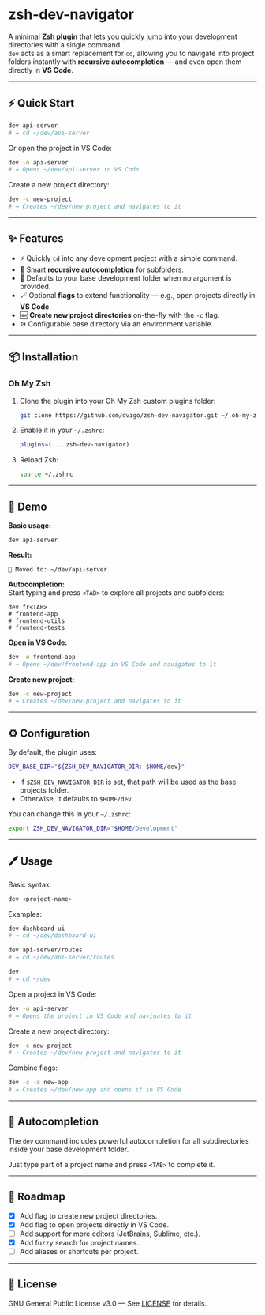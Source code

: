# zsh-dev-navigator

A minimal **Zsh plugin** that lets you quickly jump into your development directories with a single command.  
`dev` acts as a smart replacement for `cd`, allowing you to navigate into project folders instantly with **recursive autocompletion** — and even open them directly in **VS Code**.

---

## ⚡ Quick Start

```bash
dev api-server
# → cd ~/dev/api-server
```

Or open the project in VS Code:

```bash
dev -o api-server
# → Opens ~/dev/api-server in VS Code
```

Create a new project directory:

```bash
dev -c new-project
# → Creates ~/dev/new-project and navigates to it
```

---

## ✨ Features

- ⚡ Quickly `cd` into any development project with a simple command.  
- 📁 Smart **recursive autocompletion** for subfolders.  
- 🧭 Defaults to your base development folder when no argument is provided.  
- 🪄 Optional **flags** to extend functionality — e.g., open projects directly in **VS Code**.  
- 🆕 **Create new project directories** on-the-fly with the `-c` flag.  
- ⚙️ Configurable base directory via an environment variable.  

---

## 📦 Installation

### **Oh My Zsh**

1. Clone the plugin into your Oh My Zsh custom plugins folder:

   ```bash
   git clone https://github.com/dvigo/zsh-dev-navigator.git ~/.oh-my-zsh/custom/plugins/zsh-dev-navigator
   ```

2. Enable it in your `~/.zshrc`:

   ```bash
   plugins=(... zsh-dev-navigator)
   ```

3. Reload Zsh:

   ```bash
   source ~/.zshrc
   ```

---

## 🎥 Demo

**Basic usage:**  
```bash
dev api-server
```

**Result:**  
```
📂 Moved to: ~/dev/api-server
```

**Autocompletion:**  
Start typing and press `<TAB>` to explore all projects and subfolders:

```
dev fr<TAB>
# frontend-app
# frontend-utils
# frontend-tests
```

**Open in VS Code:**  
```bash
dev -o frontend-app
# → Opens ~/dev/frontend-app in VS Code and navigates to it
```

**Create new project:**  
```bash
dev -c new-project
# → Creates ~/dev/new-project and navigates to it
```

---

## ⚙️ Configuration

By default, the plugin uses:

```bash
DEV_BASE_DIR="${ZSH_DEV_NAVIGATOR_DIR:-$HOME/dev}"
```

- If `$ZSH_DEV_NAVIGATOR_DIR` is set, that path will be used as the base projects folder.
- Otherwise, it defaults to `$HOME/dev`.

You can change this in your `~/.zshrc`:

```bash
export ZSH_DEV_NAVIGATOR_DIR="$HOME/Development"
```

---

## 🖊️ Usage

Basic syntax:

```bash
dev <project-name>
```

Examples:

```bash
dev dashboard-ui
# → cd ~/dev/dashboard-ui

dev api-server/routes
# → cd ~/dev/api-server/routes

dev
# → cd ~/dev
```

Open a project in VS Code:

```bash
dev -o api-server
# → Opens the project in VS Code and navigates to it
```

Create a new project directory:

```bash
dev -c new-project
# → Creates ~/dev/new-project and navigates to it
```

Combine flags:

```bash
dev -c -o new-app
# → Creates ~/dev/new-app and opens it in VS Code
```

---

## 📌 Autocompletion

The `dev` command includes powerful autocompletion for all subdirectories inside your base development folder.  

Just type part of a project name and press `<TAB>` to complete it.

---

## 🔧 Roadmap

- [x] Add flag to create new project directories.  
- [x] Add flag to open projects directly in VS Code.  
- [ ] Add support for more editors (JetBrains, Sublime, etc.).  
- [x] Add fuzzy search for project names.  
- [ ] Add aliases or shortcuts per project.

---

## 📜 License

GNU General Public License v3.0 — See [LICENSE](LICENSE) for details.
